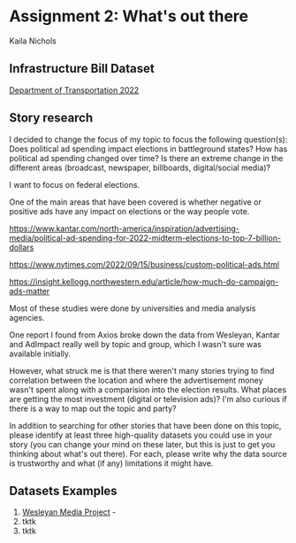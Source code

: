 # Assignment 2: What's out there
Kaila Nichols

## Infrastructure Bill Dataset
[Department of Transportation 2022](https://docs.google.com/spreadsheets/d/1BlliC-QIqMTMC6-gSYwLifxSE0woPjwNIGBo5I7-qsk/edit?usp=sharing)

## Story research

I decided to change the focus of my topic to focus the following question(s): Does political ad spending impact elections in battleground states? How has political ad spending changed over time? Is there an extreme change in the different areas (broadcast, newspaper, billboards, digital/social media)?

I want to focus on federal elections. 

One of the main areas that have been covered is whether negative or positive ads have any impact on elections or the way people vote. 

https://www.kantar.com/north-america/inspiration/advertising-media/political-ad-spending-for-2022-midterm-elections-to-top-7-billion-dollars

https://www.nytimes.com/2022/09/15/business/custom-political-ads.html

https://insight.kellogg.northwestern.edu/article/how-much-do-campaign-ads-matter

Most of these studies were done by universities and media analysis agencies.

One report I found from Axios broke down the data from Wesleyan, Kantar and AdImpact really well by topic and group, which I wasn't sure was available initially. 

However, what struck me is that there weren't many stories trying to find correlation between the location and where the advertisement money wasn't spent along with a comparision into the election results. What places are getting the most investment (digital or television ads)? I'm also curious if there is a way to map out the topic and party? 

In addition to searching for other stories that have been done on this topic, please identify at least three high-quality datasets you could use in your story (you can change your mind on these later, but this is just to get you thinking about what's out there). For each, please write why the data source is trustworthy and what (if any) limitations it might have.

## Datasets Examples
1. [Wesleyan Media Project](https://mediaproject.wesleyan.edu/releases-100622/) - 
2. tktk
3. tktk
